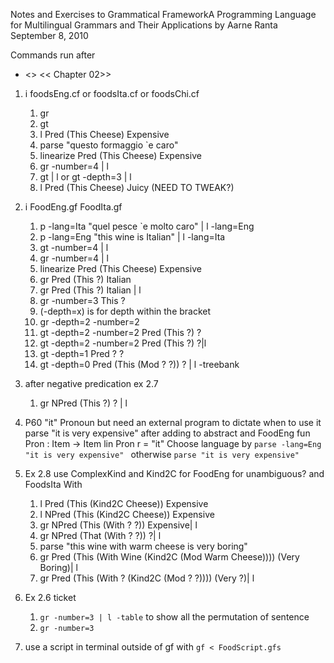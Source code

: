 Notes and Exercises to Grammatical FrameworkA Programming Language for Multilingual Grammars and Their Applications by Aarne Ranta September 8, 2010

Commands run after 
* <<FOOD>>  << Chapter 02>>
1. i foodsEng.cf or foodsIta.cf or foodsChi.cf
   1. gr
   2. gt
   3. l Pred (This Cheese) Expensive
   4. parse "questo formaggio `e caro"
   5. linearize Pred (This Cheese) Expensive
   6. gr -number=4 | l
   7. gt | l  or gt -depth=3 | l
   8. l Pred (This Cheese) Juicy (NEED TO TWEAK?)
2. i FoodEng.gf FoodIta.gf
   1. p -lang=Ita "quel pesce `e molto caro" | l -lang=Eng
   2. p -lang=Eng "this wine is Italian" | l -lang=Ita  
   3. gt -number=4 | l 
   4. gr -number=4 | l 
   5. linearize Pred (This Cheese) Expensive
   6. gr Pred (This ?) Italian
   7. gr Pred (This ?) Italian | l
   8. gr -number=3 This ?
   9. (-depth=x) is for depth within the bracket
   10. gr -depth=2 -number=2
   11. gt -depth=2 -number=2 Pred (This ?) ?
   12. gt -depth=2 -number=2 Pred (This ?) ?|l
   13. gt -depth=1 Pred ? ?
   14. gt -depth=0 Pred (This (Mod ? ?)) ? | l -treebank
3. after negative predication ex 2.7
   1. gr NPred (This ?) ? | l

4. P60 "it"  Pronoun but need an external program to dictate when to use it
   parse "it is very expensive" after adding to abstract and FoodEng
   fun Pron : Item -> Item
   lin Pron r = "it"
   Choose language by ```parse -lang=Eng "it is very expensive" ```  otherwise ```parse "it is very expensive"```

6. Ex 2.8 use ComplexKind and Kind2C for FoodEng for unambiguous? and FoodsIta With
   1. l Pred (This (Kind2C Cheese)) Expensive
   2. l NPred (This (Kind2C Cheese)) Expensive
   3. gr NPred (This (With ? ?)) Expensive| l
   4. gr NPred (That (With ? ?)) ?| l
   5. parse "this wine with warm cheese is very boring"
   6. gr Pred (This (With Wine (Kind2C (Mod Warm Cheese)))) (Very Boring)| l
   7. gr Pred (This (With ? (Kind2C (Mod ? ?)))) (Very ?)| l

7. Ex 2.6 ticket
   1. ```gr -number=3 | l -table``` to show all the permutation of sentence 
   2. ```gr -number=3```

8. use a script in terminal outside of gf with ```gf < FoodScript.gfs```